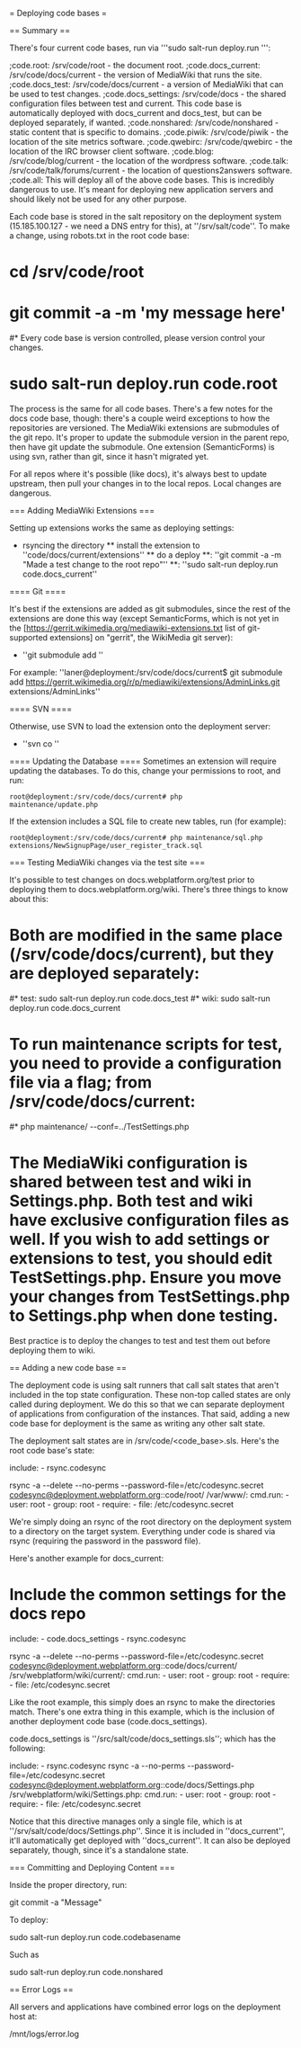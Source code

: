 = Deploying code bases =

== Summary ==

There's four current code bases, run via '''sudo salt-run deploy.run <codebase>''':

;code.root: /srv/code/root - the document root.
;code.docs_current: /srv/code/docs/current - the version of MediaWiki that runs the site.
;code.docs_test: /srv/code/docs/current - a version of MediaWiki that can be used to test changes.
;code.docs_settings: /srv/code/docs - the shared configuration files between test and current. This code base is automatically deployed with docs_current and docs_test, but can be deployed separately, if wanted.
;code.nonshared: /srv/code/nonshared - static content that is specific to domains.
;code.piwik: /srv/code/piwik - the location of the site metrics software.
;code.qwebirc: /srv/code/qwebirc - the location of the IRC browser client software.
;code.blog: /srv/code/blog/current - the location of the wordpress software.
;code.talk: /srv/code/talk/forums/current - the location of questions2answers software.
;code.all: This will deploy all of the above code bases. This is incredibly dangerous to use. It's meant for deploying new application servers and should likely not be used for any other purpose.

Each code base is stored in the salt repository on the deployment system (15.185.100.127 - we need a DNS entry for this), at ''/srv/salt/code''. To make a change, using robots.txt in the root code base:

# cd /srv/code/root
# <edit robots.txt>
# git commit -a -m 'my message here'
#* Every code base is version controlled, please version control your changes.
# sudo salt-run deploy.run code.root

The process is the same for all code bases. There's a few notes for the docs code base, though: there's a couple weird exceptions to how the repositories are versioned. The MediaWiki extensions are submodules of the git repo. It's proper to update the submodule version in the parent repo, then have git update the submodule. One extension (SemanticForms) is using svn, rather than git, since it hasn't migrated yet.

For all repos where it's possible (like docs), it's always best to update upstream, then pull your changes in to the local repos. Local changes are dangerous.

=== Adding MediaWiki Extensions ===

Setting up extensions works the same as deploying settings: 

* rsyncing the directory
** install the extension to ''code/docs/current/extensions''
** do a deploy
**: ''git commit -a -m "Made a test change to the root repo"''
**: ''sudo salt-run deploy.run code.docs_current''

==== Git ====

It's best if the extensions are added as git submodules, since the rest of the extensions are done this way (except SemanticForms, which is not yet in the [https://gerrit.wikimedia.org/mediawiki-extensions.txt list of git-supported extensions] on "gerrit", the WikiMedia git server):

* ''git submodule add <url> <location>''

For example:
 ''laner@deployment:/srv/code/docs/current$ git submodule add https://gerrit.wikimedia.org/r/p/mediawiki/extensions/AdminLinks.git extensions/AdminLinks''

==== SVN ====

Otherwise, use SVN to load the extension onto the deployment server:
* ''svn co <url> <location>''

==== Updating the Database ====
Sometimes an extension will require updating the databases. To do this, change your permissions to root, and run:

<code>root@deployment:/srv/code/docs/current# php maintenance/update.php</code>

If the extension includes a SQL file to create new tables, run (for example):

<code>root@deployment:/srv/code/docs/current# php maintenance/sql.php extensions/NewSignupPage/user_register_track.sql
</code>

=== Testing MediaWiki changes via the test site ===

It's possible to test changes on docs.webplatform.org/test prior to deploying them to docs.webplatform.org/wiki. There's three things to know about this:

# Both are modified in the same place (/srv/code/docs/current), but they are deployed separately:
#* test: sudo salt-run deploy.run code.docs_test
#* wiki: sudo salt-run deploy.run code.docs_current
# To run maintenance scripts for test, you need to provide a configuration file via a flag; from /srv/code/docs/current:
#* php maintenance/<maintenance-script> --conf=../TestSettings.php
# The MediaWiki configuration is shared between test and wiki in Settings.php. Both test and wiki have exclusive configuration files as well. If you wish to add settings or extensions to test, you should edit TestSettings.php. Ensure you move your changes from TestSettings.php to Settings.php when done testing.

Best practice is to deploy the changes to test and test them out before deploying them to wiki.

== Adding a new code base ==

The deployment code is using salt runners that call salt states that aren't included in the top state configuration. These non-top called states are only called during deployment. We do this so that we can separate deployment of applications from configuration of the instances. That said, adding a new code base for deployment is the same as writing any other salt state.

The deployment salt states are in /srv/code/<code_base>.sls. Here's the root code base's state:

  include:
    - rsync.codesync

  rsync -a --delete --no-perms --password-file=/etc/codesync.secret codesync@deployment.webplatform.org::code/root/ /var/www/:
    cmd.run:
      - user: root
      - group: root
      - require:
        - file: /etc/codesync.secret

We're simply doing an rsync of the root directory on the deployment system to a directory on the target system. Everything under code is shared via rsync (requiring the password in the password file).

Here's another example for docs_current:

  # Include the common settings for the docs repo
  include:
    - code.docs_settings
    - rsync.codesync

  rsync -a --delete --no-perms --password-file=/etc/codesync.secret codesync@deployment.webplatform.org::code/docs/current/ /srv/webplatform/wiki/current/:
    cmd.run:
      - user: root
      - group: root
      - require:
        - file: /etc/codesync.secret

Like the root example, this simply does an rsync to make the directories match. There's one extra thing in this example, which is the inclusion of another deployment code base (code.docs_settings).

code.docs_settings is ''/src/salt/code/docs_settings.sls''; which has the following:

  include:
    - rsync.codesync
  rsync -a --no-perms --password-file=/etc/codesync.secret codesync@deployment.webplatform.org::code/docs/Settings.php /srv/webplatform/wiki/Settings.php:
    cmd.run:
      - user: root
      - group: root
      - require:
        - file: /etc/codesync.secret

Notice that this directive manages only a single file, which is at ''/srv/salt/code/docs/Settings.php''. Since it is included in ''docs_current'', it'll automatically get deployed with ''docs_current''. It can also be deployed separately, though, since it's a standalone state.

=== Committing and Deploying Content ===

Inside the proper directory, run:

 git commit -a "Message"

To deploy: 

 sudo salt-run deploy.run code.codebasename

Such as 

 sudo salt-run deploy.run code.nonshared

== Error Logs ==

All servers and applications have combined error logs on the deployment host at:

 /mnt/logs/error.log